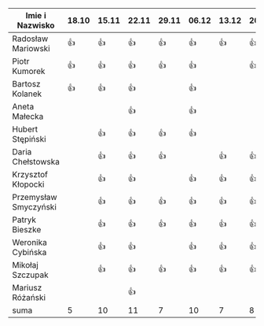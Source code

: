 Imie i Nazwisko  | 18.10 | 15.11 |22.11| 29.11 | 06.12 | 13.12 | 20.12 | 10.01 |
---------------- | ----- | ----- |-----| ----- | ----- | ----- | ----- | ----- |
Radosław Mariowski | :+1: | :+1: |:+1:| :+1:| :+1: | :+1: | :+1: | :+1: |
Piotr Kumorek	 | :+1:	| :+1: | :+1: | :+1: | :+1: | | :+1: | :+1: |
Bartosz Kolanek	 | :+1:	| :+1: |:+1:| | :+1: | | | |
Aneta Małecka	 | 	|  |:+1:| | :+1: | | | |
Hubert Stępiński |      |:+1:| :+1:|:+1:|:+1:  | | | :+1:|
Daria Chełstowska |        | :+1: |:+1:| :+1: | | :+1: | :+1: | |
Krzysztof Kłopocki |      | :+1: | :+1: | | :+1: | :+1: | :+1: | |
Przemysław Smyczyński |      | :+1: |:+1:| :+1: | :+1: | :+1: | :+1: | |
Patryk Bieszke |      | :+1: |:+1:| :+1: | :+1: | :+1: | :+1: | |
Weronika Cybińska |     | :+1: | :+1: | | :+1: | :+1: | :+1: | :+1: |
Mikołaj Szczupak  |     | :+1: | :+1: | :+1: | :+1: | :+1: | :+1: | :+1: |
Mariusz Różański |     |      | :+1: |  | | | | |
suma             | 5   | 10 | 11 | 7 | 10 | 7 | 8 | |
